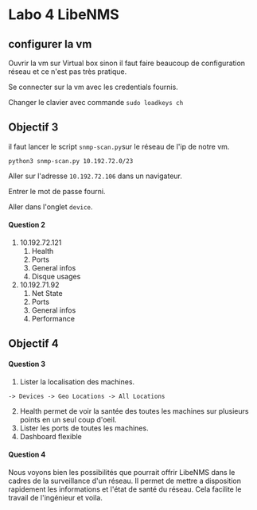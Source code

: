 # Labo 4 LibeNMS



## configurer la vm

Ouvrir la vm sur Virtual box sinon  il faut faire beaucoup de configuration réseau et ce n'est pas très pratique.

Se connecter sur la vm avec les credentials fournis.

Changer le clavier avec commande `sudo loadkeys ch`



## Objectif 3

il faut lancer le script `snmp-scan.py`sur le réseau de l'ip de notre vm.

`python3 snmp-scan.py 10.192.72.0/23`



Aller sur l'adresse `10.192.72.106` dans un navigateur.

Entrer le mot de passe fourni.



Aller dans l'onglet `device`.

#### Question 2 

1. 10.192.72.121
   1. Health
   2. Ports
   3. General infos
   4. Disque usages
2. 10.192.71.92
   1. Net State
   2. Ports
   3. General infos
   4. Performance

## Objectif 4

#### Question 3

1. Lister la localisation des machines.

`-> Devices -> Geo Locations -> All Locations `

2. Health permet de voir la santée des toutes les machines sur plusieurs points en un seul coup d'oeil.
3. Lister les ports de toutes les machines.
4. Dashboard flexible



#### Question 4

Nous voyons bien les possibilités que pourrait offrir LibeNMS dans le cadres de la surveillance d'un réseau. Il permet de mettre a disposition rapidement les informations et l'état de santé du réseau. Cela facilite le travail de l'ingénieur et voila.